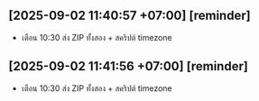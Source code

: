 ﻿## [2025-09-02 11:40:57 +07:00] [reminder]
- เตือน 10:30 ส่ง ZIP ทั้งสอง + สคริปต์ timezone

## [2025-09-02 11:41:56 +07:00] [reminder]
- เตือน 10:30 ส่ง ZIP ทั้งสอง + สคริปต์ timezone

